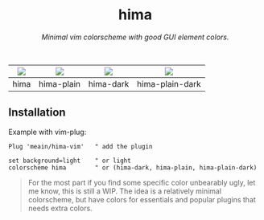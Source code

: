 <h1 align="center">hima</h1>
<p align="center">
  <i>Minimal vim colorscheme with good GUI element colors.</i>
</p>

<br>

| ![](https://i.imgur.com/FWJyVFe.png) | ![](https://i.imgur.com/hMni7kY.png) | ![](https://i.imgur.com/Nm2aRCr.png) | ![](https://i.imgur.com/Y0i5H7b.png) |
| :----------------------------------: | :----------------------------------: | :----------------------------------: | :----------------------------------: |
|                 hima                 |              hima-plain              |              hima-dark               |           hima-plain-dark            |


## Installation

Example with vim-plug:

```vim
Plug 'meain/hima-vim'   " add the plugin

set background=light    " or light
colorscheme hima        " or (hima-dark, hima-plain, hima-plain-dark)
```

> For the most part if you find some specific color unbearably ugly, let me know, this is still a WIP.
> The idea is a relatively minimal colorscheme, but have colors for essentials and popular plugins that needs extra colors.
